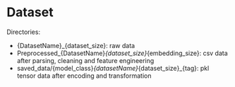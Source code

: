 # Dataset

Directories:
+ {DatasetName}_{dataset_size}: raw data
+ Preprocessed_{DatasetName}_{dataset_size}_{embedding_size}: csv data after parsing, cleaning and feature engineering
+ saved_data/{model_class}_{datasetName}_{dataset_size}_{tag}: pkl tensor data after encoding and transformation
